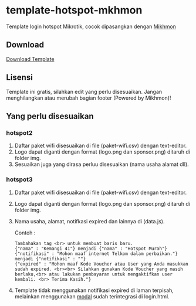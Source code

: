 # template-hotspot-mkhmon
Template login hotspot Mikrotik, cocok dipasangkan dengan [Mikhmon](https://laksa19.github.io)

## Download
[Download Template](https://github.com/laksa19/template-hotspot-mikhmon/archive/master.zip)

## Lisensi
Template ini gratis, silahkan edit yang perlu disesuaikan. Jangan menghilangkan atau merubah bagian footer (Powered by Mikhmon)!
## Yang perlu disesuaikan
### hotspot2
1. Daftar paket wifi disesuaikan di file (paket-wifi.csv) dengan text-editor.
2. Logo dapat diganti dengan format (logo.png dan sponsor.png) ditaruh di folder img.
3. Sesuaikan juga yang dirasa perluu disesuaikan (nama usaha alamat dll).
### hotspot3
1. Daftar paket wifi disesuaikan di file (paket-wifi.csv) dengan text-editor.
2. Logo dapat diganti dengan format (logo.png dan sponsor.png) ditaruh di folder img.
3. Nama usaha, alamat, notifkasi expired dan lainnya di (data.js).

      Contoh : 
      ```
      Tambahakan tag <br> untuk membuat baris baru.
      {"nama" : "Kemangi 41"} menjadi {"nama" : "Hotspot Murah"}
      {"notifikasi" : "Mohon maaf internet Telkom dalam perbaikan."} menjadi {"notifikasi" : ""}
      {"expired" : "Mohon maaf Kode Voucher atau User yang Anda masukkan sudah expired. <br><br> Silahkan gunakan Kode Voucher yang masih berlaku,<br> atau lakukan pembayaran untuk mengaktifkan user kembali. <br> Terima Kasih."}
      ```
4. Template tidak menggunakan notifikasi expired di laman terpisah, melainkan menggunakan [modal](https://www.w3schools.com/howto/tryit.asp?filename=tryhow_css_modal) sudah terintegrasi di login.html.

